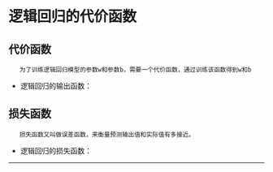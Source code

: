 ﻿# 逻辑回归的代价函数
## 代价函数
       为了训练逻辑回归模型的参数w和参数b，需要一个代价函数，通过训练该函数得到w和b
* 逻辑回归的输出函数：
## 损失函数
       损失函数又叫做误差函数，来衡量预测输出值和实际值有多接近。
* 逻辑回归的损失函数：
***